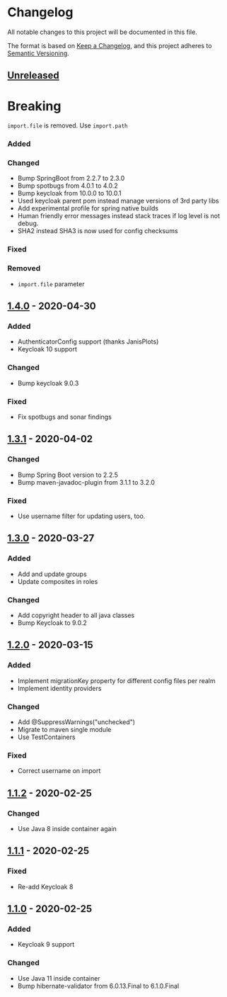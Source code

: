 # Changelog
All notable changes to this project will be documented in this file.

The format is based on [Keep a Changelog](https://keepachangelog.com/en/1.0.0/),
and this project adheres to [Semantic Versioning](https://semver.org/spec/v2.0.0.html).

## [Unreleased]
# Breaking
`import.file` is removed. Use `import.path`

### Added

### Changed
- Bump SpringBoot from 2.2.7 to 2.3.0
- Bump spotbugs from 4.0.1 to 4.0.2
- Bump keycloak from 10.0.0 to 10.0.1
- Used keycloak parent pom instead manage versions of 3rd party libs
- Add experimental profile for spring native builds
- Human friendly error messages instead stack traces if log level is not debug.
- SHA2 instead SHA3 is now used for config checksums

### Fixed

### Removed
- `import.file` parameter

## [1.4.0] - 2020-04-30
### Added
- AuthenticatorConfig support (thanks JanisPlots)
- Keycloak 10 support

### Changed
- Bump keycloak 9.0.3

### Fixed
- Fix spotbugs and sonar findings

## [1.3.1] - 2020-04-02

### Changed
- Bump Spring Boot version to 2.2.5
- Bump maven-javadoc-plugin from 3.1.1 to 3.2.0

### Fixed
- Use username filter for updating users, too.

## [1.3.0] - 2020-03-27
### Added
- Add and update groups
- Update composites in roles

### Changed
- Add copyright header to all java classes
- Bump Keycloak to 9.0.2

## [1.2.0] - 2020-03-15
### Added
- Implement migrationKey property for different config files per realm
- Implement identity providers

### Changed
- Add @SuppressWarnings("unchecked")
- Migrate to maven single module
- Use TestContainers

### Fixed
- Correct username on import

## [1.1.2] - 2020-02-25
### Changed
- Use Java 8 inside container again

## [1.1.1] - 2020-02-25
### Fixed
- Re-add Keycloak 8

## [1.1.0] - 2020-02-25
### Added
- Keycloak 9 support

### Changed
- Use Java 11 inside container
- Bump hibernate-validator from 6.0.13.Final to 6.1.0.Final

[Unreleased]: https://github.com/adorsys/keycloak-config-cli/compare/v1.4.1...HEAD
[1.4.0]: https://github.com/adorsys/keycloak-config-cli/compare/v1.3.1...v1.4.0
[1.3.1]: https://github.com/adorsys/keycloak-config-cli/compare/v1.3.0...v1.3.1
[1.3.0]: https://github.com/adorsys/keycloak-config-cli/compare/v1.2.0...v1.3.0
[1.2.0]: https://github.com/adorsys/keycloak-config-cli/compare/v1.1.4...v1.2.0
[1.1.4]: https://github.com/adorsys/keycloak-config-cli/compare/v1.1.3...v1.1.4
[1.1.3]: https://github.com/adorsys/keycloak-config-cli/compare/v1.1.2...v1.1.3
[1.1.2]: https://github.com/adorsys/keycloak-config-cli/compare/v1.1.1...v1.1.2
[1.1.1]: https://github.com/adorsys/keycloak-config-cli/compare/v1.1.0...v1.1.1
[1.1.0]: https://github.com/adorsys/keycloak-config-cli/compare/v1.0.0...v1.1.0
